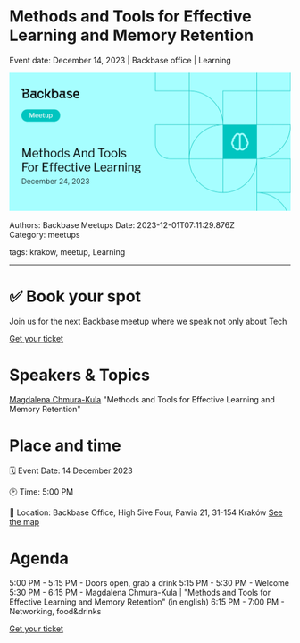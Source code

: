 # Methods and Tools for Effective Learning and Memory Retention

Event date: December 14, 2023 | Backbase office | Learning

![](assets/placeholder.webp)

Authors: Backbase Meetups
Date: 2023-12-01T07:11:29.876Z  
Category: meetups

tags: krakow, meetup, Learning
 
--- 

# ✅ Book your spot

Join us for the next Backbase meetup where we speak not only about Tech

[Get your ticket](https://www.meetup.com/backbase-meetups/)

# Speakers & Topics

[Magdalena Chmura-Kula](https://www.linkedin.com/in/magdalena-chmura/)
"Methods and Tools for Effective Learning and Memory Retention"


# Place and time

🗓️ Event Date: 14 December 2023

🕑 Time: 5:00  PM

📍 Location: Backbase Office, High 5ive Four, Pawia 21, 31-154 Kraków
[See the map](https://maps.app.goo.gl/UWpwQ9zNaJBxPLEV9)

# Agenda

5:00 PM - 5:15 PM - Doors open, grab a drink
5:15 PM - 5:30 PM - Welcome
5:30 PM - 6:15 PM - Magdalena Chmura-Kula | "Methods and Tools for Effective Learning and Memory Retention" (in english)
6:15 PM - 7:00 PM - Networking, food&drinks

[Get your ticket](https://www.meetup.com/backbase-meetups/)
